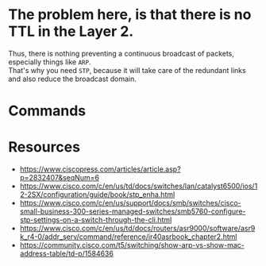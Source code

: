 # The problem here, is that there is no TTL in the Layer 2.

Thus, there is nothing preventing a continuous broadcast of packets, especially things like `ARP`.\
That's why you need `STP`, because it will take care of the redundant links and also reduce the broadcast domain.

# Commands



# Resources

- https://www.ciscopress.com/articles/article.asp?p=2832407&seqNum=6
- https://www.cisco.com/c/en/us/td/docs/switches/lan/catalyst6500/ios/12-2SX/configuration/guide/book/stp_enha.html
- https://www.cisco.com/c/en/us/support/docs/smb/switches/cisco-small-business-300-series-managed-switches/smb5760-configure-stp-settings-on-a-switch-through-the-cli.html
- https://www.cisco.com/c/en/us/td/docs/routers/asr9000/software/asr9k_r4-0/addr_serv/command/reference/ir40asrbook_chapter2.html
- https://community.cisco.com/t5/switching/show-arp-vs-show-mac-address-table/td-p/1584636
